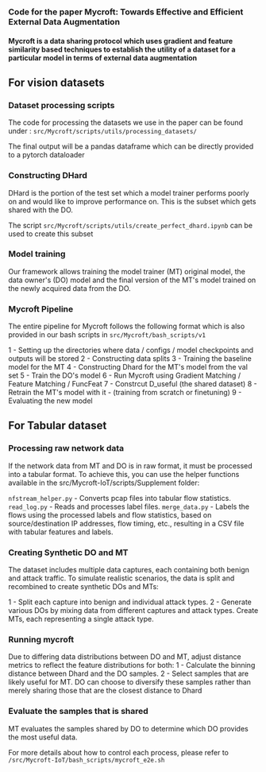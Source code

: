 ### Code for the paper Mycroft: Towards Effective and Efficient External Data Augmentation

#### Mycroft is a data sharing protocol which uses gradient and feature similarity based techniques to establish the utility of a dataset for a particular model in terms of external data augmentation

## For vision datasets
### Dataset processing scripts
The code for processing the datasets we use in the paper can be found under : 
`src/Mycroft/scripts/utils/processing_datasets/`

The final output will be a pandas dataframe which can be directly provided to a pytorch dataloader


### Constructing DHard
DHard is the portion of the test set which a model trainer performs poorly on and would like to improve performance on. This is the subset which gets shared with the DO. 

The script `src/Mycroft/scripts/utils/create_perfect_dhard.ipynb` can be used to create this subset

### Model training

Our framework allows training the model trainer (MT) original model, the data owner's (DO) model and the final version of the MT's model trained on the newly acquired data from the DO.

### Mycroft Pipeline

The entire pipeline for Mycroft follows the following format which is also provided in our bash scripts in `src/Mycroft/bash_scripts/v1`

1 - Setting up the directories where data / configs / model checkpoints and outputs will be stored
2 - Constructing data splits
3 - Training the baseline model for the MT
4 - Constructing Dhard for the MT's model from the val set
5 - Train the DO's model
6 - Run Mycroft using Gradient Matching / Feature Matching / FuncFeat
7 - Constrcut D_useful (the shared dataset)
8 - Retrain the MT's model with it - (training from scratch or finetuning)
9 - Evaluating the new model


## For Tabular dataset

### Processing raw network data
If the network data from MT and DO is in raw format, it must be processed into a tabular format. To achieve this, you can use the helper functions available in the src/Mycroft-IoT/scripts/Supplement folder:

`nfstream_helper.py` - Converts pcap files into tabular flow statistics.
`read_log.py` - Reads and processes label files.
`merge_data.py` - Labels the flows using the processed labels and flow statistics, based on source/destination IP addresses, flow timing, etc., resulting in a CSV file with tabular features and labels.

### Creating Synthetic DO and MT
The dataset includes multiple data captures, each containing both benign and attack traffic. To simulate realistic scenarios, the data is split and recombined to create synthetic DOs and MTs:

1 - Split each capture into benign and individual attack types.
2 - Generate various DOs by mixing data from different captures and attack types. Create MTs, each representing a single attack type.

### Running mycroft
Due to differing data distributions between DO and MT, adjust distance metrics to reflect the feature distributions for both:
1 - Calculate the binning distance between Dhard and the DO samples.
2 - Select samples that are likely useful for MT. DO can choose to diversify these samples rather than merely sharing those that are the closest distance to Dhard

### Evaluate the samples that is shared 
MT evaluates the samples shared by DO to determine which DO provides the most useful data.

For more details about how to control each process, please refer to `/src/Mycroft-IoT/bash_scripts/mycroft_e2e.sh`
